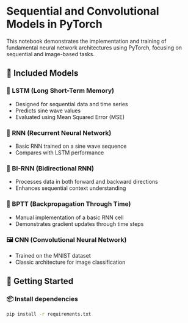 # Sequential and Convolutional Models in PyTorch

This notebook demonstrates the implementation and training of fundamental neural network architectures using PyTorch, focusing on sequential and image-based tasks.

## 📘 Included Models

### 🔁 LSTM (Long Short-Term Memory)
- Designed for sequential data and time series
- Predicts sine wave values
- Evaluated using Mean Squared Error (MSE)

### 🔁 RNN (Recurrent Neural Network)
- Basic RNN trained on a sine wave sequence
- Compares with LSTM performance

### 🔁 BI-RNN (Bidirectional RNN)
- Processes data in both forward and backward directions
- Enhances sequential context understanding

### 🧠 BPTT (Backpropagation Through Time)
- Manual implementation of a basic RNN cell
- Demonstrates gradient updates through time steps

### 🖼️ CNN (Convolutional Neural Network)
- Trained on the MNIST dataset
- Classic architecture for image classification

## 🚀 Getting Started

### 📦 Install dependencies

```bash
pip install -r requirements.txt
